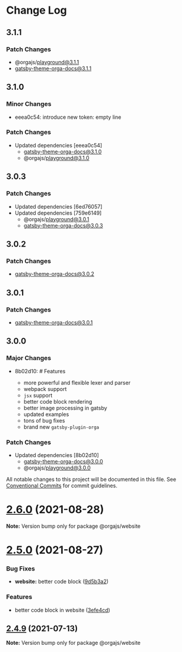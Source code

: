 # Change Log

## 3.1.1

### Patch Changes

- @orgajs/playground@3.1.1
- gatsby-theme-orga-docs@3.1.1

## 3.1.0

### Minor Changes

- eeea0c54: introduce new token: empty line

### Patch Changes

- Updated dependencies [eeea0c54]
  - gatsby-theme-orga-docs@3.1.0
  - @orgajs/playground@3.1.0

## 3.0.3

### Patch Changes

- Updated dependencies [6ed76057]
- Updated dependencies [759e6149]
  - @orgajs/playground@3.0.1
  - gatsby-theme-orga-docs@3.0.3

## 3.0.2

### Patch Changes

- gatsby-theme-orga-docs@3.0.2

## 3.0.1

### Patch Changes

- gatsby-theme-orga-docs@3.0.1

## 3.0.0

### Major Changes

- 8b02d10: # Features

  - more powerful and flexible lexer and parser
  - webpack support
  - `jsx` support
  - better code block rendering
  - better image processing in gatsby
  - updated examples
  - tons of bug fixes
  - brand new `gatsby-plugin-orga`

### Patch Changes

- Updated dependencies [8b02d10]
  - gatsby-theme-orga-docs@3.0.0
  - @orgajs/playground@3.0.0

All notable changes to this project will be documented in this file.
See [Conventional Commits](https://conventionalcommits.org) for commit guidelines.

# [2.6.0](https://github.com/gatsbyjs/gatsby-starter-default/compare/v2.5.0...v2.6.0) (2021-08-28)

**Note:** Version bump only for package @orgajs/website

# [2.5.0](https://github.com/gatsbyjs/gatsby-starter-default/compare/v2.4.9...v2.5.0) (2021-08-27)

### Bug Fixes

- **website:** better code block ([9d5b3a2](https://github.com/gatsbyjs/gatsby-starter-default/commit/9d5b3a2d554672d22523727e89b2b5c60dc6233d))

### Features

- better code block in website ([3efe4cd](https://github.com/gatsbyjs/gatsby-starter-default/commit/3efe4cd96a63623e2f70028bd66346960ec90bec))

## [2.4.9](https://github.com/gatsbyjs/gatsby-starter-default/compare/v2.4.8...v2.4.9) (2021-07-13)

**Note:** Version bump only for package @orgajs/website
